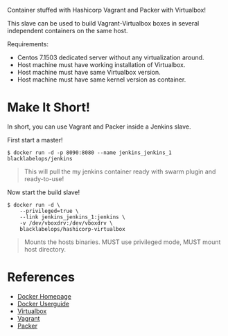 Container stuffed with Hashicorp Vagrant and Packer with Virtualbox!

This slave can be used to build Vagrant-Virtualbox boxes in several independent containers on the same host.

Requirements:

  * Centos 7.1503 dedicated server without any virtualization around.
  * Host machine must have working installation of Virtualbox.
  * Host machine must have same Virtualbox version.
  * Host machine must have same kernel version as container.

# Make It Short!

In short, you can use Vagrant and Packer inside a Jenkins slave.

First start a master!

~~~~
$ docker run -d -p 8090:8080 --name jenkins_jenkins_1 blacklabelops/jenkins
~~~~

> This will pull the my jenkins container ready with swarm plugin and ready-to-use!

Now start the build slave!

~~~~
$ docker run -d \
    --privileged=true \
    --link jenkins_jenkins_1:jenkins \
    -v /dev/vboxdrv:/dev/vboxdrv \
    blacklabelops/hashicorp-virtualbox
~~~~

> Mounts the hosts binaries. MUST use privileged mode, MUST mount host directory.

# References

* [Docker Homepage](https://www.docker.com/)
* [Docker Userguide](https://docs.docker.com/userguide/)
* [Virtualbox](https://www.virtualbox.org/)
* [Vagrant](https://www.vagrantup.com/)
* [Packer](https://www.packer.io/)
